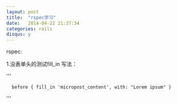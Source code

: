 ```yaml
---
layout: post
title:  "rspec学习"
date:   2014-04-22 21:37:34
categories: rails
disqus: y
---
```

rspec:

1.没表单头的测试fill_in 写法：

'''

      before { fill_in 'micropost_content', with: "Lorem ipsum" }
'''
